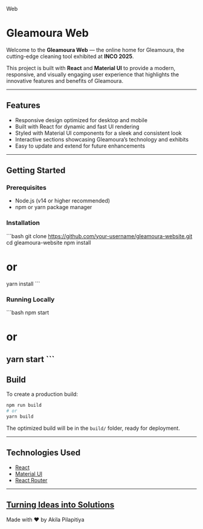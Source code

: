 Web
# Gleamoura Web

Welcome to the **Gleamoura Web** — the online home for Gleamoura, the cutting-edge cleaning tool exhibited at **INCO 2025**.

This project is built with **React** and **Material UI** to provide a modern, responsive, and visually engaging user experience that highlights the innovative features and benefits of Gleamoura.

---

## Features

- Responsive design optimized for desktop and mobile  
- Built with React for dynamic and fast UI rendering  
- Styled with Material UI components for a sleek and consistent look  
- Interactive sections showcasing Gleamoura’s technology and exhibits  
- Easy to update and extend for future enhancements  

---

## Getting Started

### Prerequisites

- Node.js (v14 or higher recommended)  
- npm or yarn package manager  

### Installation

\`\`\`bash
git clone https://github.com/your-username/gleamoura-website.git
cd gleamoura-website
npm install
# or
yarn install
\`\`\`

### Running Locally

\`\`\`bash
npm start
# or
yarn start
\`\`\`
---

## Build

To create a production build:

```bash
npm run build
# or
yarn build
```

The optimized build will be in the `build/` folder, ready for deployment.

---

## Technologies Used

- [React](https://reactjs.org/)  
- [Material UI](https://mui.com/)  
- [React Router](https://reactrouter.com/)

---
[Turning Ideas into Solutions](https://github.com/akilapilapitiya)
---

Made with ❤️ by Akila Pilapitiya

